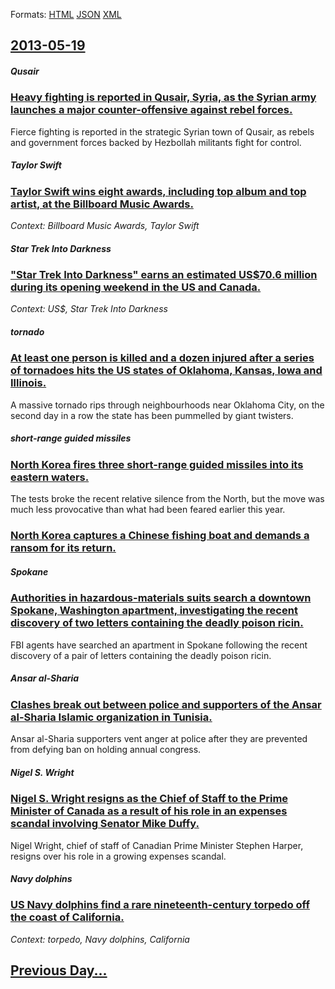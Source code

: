 
Formats: [HTML](2013/05/19/index.html)  [JSON](2013/05/19/index.json)  [XML](2013/05/19/index.xml)  

## [2013-05-19](/news/2013/05/19/index.md)

##### Qusair
### [Heavy fighting is reported in Qusair, Syria, as the Syrian army launches a major counter-offensive against rebel forces. ](/news/2013/05/19/heavy-fighting-is-reported-in-qusair-syria-as-the-syrian-army-launches-a-major-counter-offensive-against-rebel-forces.md)
Fierce fighting is reported in the strategic Syrian town of Qusair, as rebels and government forces backed by Hezbollah militants fight for control.

##### Taylor Swift
### [Taylor Swift wins eight awards, including top album and top artist, at the Billboard Music Awards. ](/news/2013/05/19/taylor-swift-wins-eight-awards-including-top-album-and-top-artist-at-the-billboard-music-awards.md)
_Context: Billboard Music Awards, Taylor Swift_

##### Star Trek Into Darkness
### ["Star Trek Into Darkness" earns an estimated US$70.6 million during its opening weekend in the US and Canada. ](/news/2013/05/19/star-trek-into-darkness-earns-an-estimated-us-70-6-million-during-its-opening-weekend-in-the-us-and-canada.md)
_Context: US$, Star Trek Into Darkness_

##### tornado
### [At least one person is killed and a dozen injured after a series of tornadoes hits the US states of Oklahoma, Kansas, Iowa and Illinois. ](/news/2013/05/19/at-least-one-person-is-killed-and-a-dozen-injured-after-a-series-of-tornadoes-hits-the-us-states-of-oklahoma-kansas-iowa-and-illinois.md)
A massive tornado rips through neighbourhoods near Oklahoma City, on the second day in a row the state has been pummelled by giant twisters.

##### short-range guided missiles
### [North Korea fires three short-range guided missiles into its eastern waters. ](/news/2013/05/19/north-korea-fires-three-short-range-guided-missiles-into-its-eastern-waters.md)
The tests broke the recent relative silence from the North, but the move was much less provocative than what had been feared earlier this year.

##### 
### [North Korea captures a Chinese fishing boat and demands a ransom for its return. ](/news/2013/05/19/north-korea-captures-a-chinese-fishing-boat-and-demands-a-ransom-for-its-return.md)
##### Spokane
### [Authorities in hazardous-materials suits search a downtown Spokane, Washington apartment, investigating the recent discovery of two letters containing the deadly poison ricin. ](/news/2013/05/19/authorities-in-hazardous-materials-suits-search-a-downtown-spokane-washington-apartment-investigating-the-recent-discovery-of-two-letters.md)
FBI agents have searched an apartment in Spokane following the recent discovery of a pair of letters containing the deadly poison ricin.

##### Ansar al-Sharia
### [Clashes break out between police and supporters of the Ansar al-Sharia Islamic organization in Tunisia. ](/news/2013/05/19/clashes-break-out-between-police-and-supporters-of-the-ansar-al-sharia-islamic-organization-in-tunisia.md)
Ansar al-Sharia supporters vent anger at police after they are prevented from defying ban on holding annual congress.

##### Nigel S. Wright
### [Nigel S. Wright resigns as the Chief of Staff to the Prime Minister of Canada as a result of his role in an expenses scandal involving Senator Mike Duffy. ](/news/2013/05/19/nigel-s-wright-resigns-as-the-chief-of-staff-to-the-prime-minister-of-canada-as-a-result-of-his-role-in-an-expenses-scandal-involving-senat.md)
Nigel Wright, chief of staff of Canadian Prime Minister Stephen Harper, resigns over his role in a growing expenses scandal.

##### Navy dolphins
### [US Navy dolphins find a rare nineteenth-century torpedo off the coast of California. ](/news/2013/05/19/us-navy-dolphins-find-a-rare-nineteenth-century-torpedo-off-the-coast-of-california.md)
_Context: torpedo, Navy dolphins, California_

## [Previous Day...](/news/2013/05/18/index.md)

